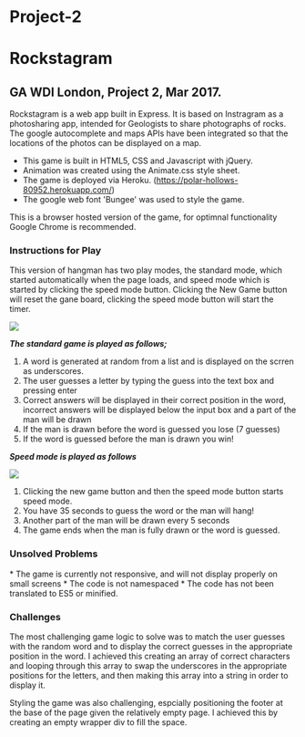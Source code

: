 # Project-2

<h1> Rockstagram </h1>
<h2> GA WDI London, Project 2, Mar 2017.</h2>

Rockstagram is a web app built in Express. It is based on Instragram as a photosharing app, intended for Geologists to share photographs of rocks. The google autocomplete and maps APIs have been integrated so that the locations of the photos can be displayed on a map.

* This game is built in HTML5, CSS and Javascript with jQuery. 
* Animation was created using the Animate.css style sheet.
* The game is deployed via Heroku. (https://polar-hollows-80952.herokuapp.com/)
* The google web font 'Bungee' was used to style the game.

This is a browser hosted version of the game, for optimnal functionality Google Chrome is recommended. 

<h3> Instructions for Play</h3>
This version of hangman has two play modes, the standard mode, which started automatically when the page loads, and speed mode which is started by clicking the speed mode button. Clicking the New Game button will reset the gane board, clicking the speed mode button will start the timer.

![](images/start-screen.png)

***The standard game is played as follows;***

1. A word is generated at random from a list and is displayed on the scrren as underscores.
2. The user guesses a letter by typing the guess into the text box and pressing enter
3. Correct answers will be displayed in their correct position in the word, incorrect answers will be displayed below the input box and a part of the man will be drawn
4. If the man is drawn before the word is guessed you lose (7 guesses)
5. If the word is guessed before the man is drawn you win!

***Speed mode is played as follows***

![](images/speed-mode-game-play.png)

1. Clicking the new game button and then the speed mode button starts speed mode.
2. You have 35 seconds to guess the word or the man will hang!
3. Another part of the man will be drawn every 5 seconds 
4. The game ends when the man is fully drawn or the word is guessed.

 

<h3>Unsolved Problems </h3> 
* The game is currently not responsive, and will not display properly on small screens
* The code is not namespaced
* The code has not been translated to ES5 or minified.

<h3>Challenges </h3> 
The most challenging game logic to solve was to match the user guesses with the random word and to display the correct guesses in the appropriate position in the word. I achieved this creating an array of correct characters and looping through this array to swap the underscores in the appropriate positions for the letters, and then making this array into a string in order to display it. 

Styling the game was also challenging, espcially positioning the footer at the base of the page given the relatively empty page. I achieved this by creating an empty wrapper div to fill the space. 



